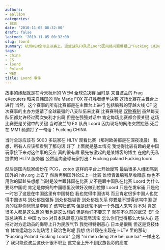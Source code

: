 ```yaml
---
authors:
- eallion
categories:
- 日志
date: '2010-11-05 00:32:00'
draft: false
lastmod: '2010-11-05 00:32:00'
slug: loord
summary: 杭州WEM全球总决赛上，波兰战队FX队员Loord因网络问题爆粗口"Fucking CHINA"，引发中国玩家激烈反应。国内玩家先在游戏平台谩骂，后组团到国外论坛攻击。作者认为中国社会问题确实存在，但外国选手无权辱骂，同时批评国内玩家双重标准——此前中国战队在比赛中羞辱日本队时，
tags:
- China
- CS
- loord
- Poland
- WEM
title: Loord 事件
---
```


故事的缘起就是在今天杭州的 WEM 全球总决赛
当时是
来自波兰的 Frag eXecuters 和来自韩国的 We Made FOX
在打胜者组半决赛
这场比赛在主舞台上进行
当然，这个赛事的所有比赛都是在主舞台上进行
包括脑残的穿越火线 CF
这次赛事的主办方邀请了全球最强的八支队伍来比赛
比赛赛制是 [双败赛制](http://baike.baidu.com/view/2633411.htm)
虽然每支队伍都允许经过两次失利才出局
但是在强强对话中
肯定每场比赛都会很关键
这场比赛更是关键中的关键
当时波兰的 FX 队员 Loord 因为现场的网络突然抽筋
死后在 MM1 频道打了一句话：Fucking CHINA

当时全球应该有 5000 多玩家在 HLTV 观看比赛（那时欧美都是在深夜凌晨）
我想，所有人应该都看到了那句话
好了
上面就是基本情况
我觉得比较有趣的是中国玩家接下来对这件事的反应
真的很有趣
最先被激起的是某博客的博主
在他的无私提供的 HLTV 服务器
公然面向全球玩家打出：Fucking poland Fucking loord

然后是国内玩家纷纷在 PCG，zotob 这样的平台上开始谩骂
最后很多人组团骂到国外的 hltv.org 上去了
然后再到国外论坛上一比较
谁愤青谁脑残尽收眼底
你也不用你的脚趾头想想
当时是波兰跟韩国在比赛
又不是跟中国队在比赛
Loord 为什么要骂中国呢
肯定是你妈的中国哪里没做好没做到位撒
Loord 只是在发牢骚
只是他一时忘了这是在中国这里有中国特色
我也觉得中国该骂
而且肯定很多中国人也觉得中国该骂
到处都是强拆
到处都是城管
到处都是关系
你要是不觉得该骂中国
那真的除非你爸爸是李刚了
该骂归该骂
但是还轮不到一个外国人来骂
对不对
肯定很多人都是这么想的
我也是这么想的
但是你们不要忘了
就在不久前的武汉 IEF 全球总决赛上
中国 tyloo 对日本队肆意刀杀现尽活宝
怎么你们觉得那么大快人心
还把对对方运动员的侮辱上升为民族气节
我觉得特别恶心
日本是很贱
但这是竞技体育
体育运动怎么能玷污上政治色彩呢
我想
估计现在出现在 HLTV 里的那句 "Fucking Poland Fucking Loord"
会跟 "ni men deng zhe bei xue ba" 一样出名了
我只能说波兰这伙计很不职业
这完全上升不到民族色彩的高度